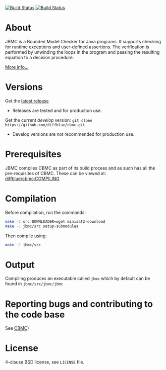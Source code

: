 [![Build Status][travis_img]][travis] [![Build Status][appveyor_img]][appveyor]

About
=====

JBMC is a Bounded Model Checker for Java programs. It supports
checking for runtime exceptions and user-defined assertions.
The verification is performed by unwinding the loops in the program
and passing the resulting equation to a decision procedure.

[More info...](http://www.cprover.org/jbmc)

Versions
========

Get the [latest release](https://github.com/diffblue/cbmc/releases)
* Releases are tested and for production use.

Get the current *develop* version: `git clone https://github.com/diffblue/cbmc.git`
* Develop versions are not recommended for production use.

Prerequisites
============

JBMC compiles CBMC as part of its build process and as such has all the pre-requisites of CBMC. These can be viewed at: [diffblue/cbmc:COMPILING](http://github.com/diffblue/cbmc/blob/master/COMPILING)

Compilation
===========

Before compilation, run the commands:

```bash
make -C src DOWNLOADER=wget minisat2-download
make -C jbmc/src setup-submodules
```

Then compile using:

```bash
make -C jbmc/src
```

Output
======

Compiling produces an executable called `jbmc` which by default can be found in `jbmc/src/jbmc/jbmc`

Reporting bugs and contributing to the code base
================================================

See [CBMC](https://github.com/diffblue/cbmc/blob/develop/README.md))

License
=======
4-clause BSD license, see `LICENSE` file.

[travis]: https://travis-ci.org/diffblue/cbmc
[travis_img]: https://travis-ci.org/diffblue/cbmc.svg?branch=develop
[appveyor]: https://ci.appveyor.com/project/diffblue/cbmc/
[appveyor_img]: https://ci.appveyor.com/api/projects/status/github/diffblue/cbmc?svg=true&branch=develop
